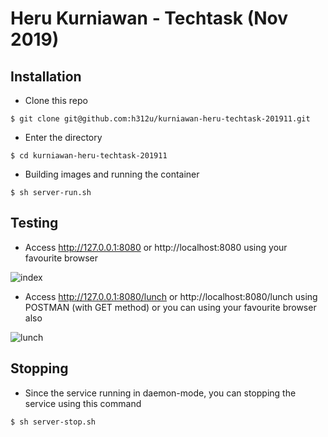 # Heru Kurniawan - Techtask (Nov 2019)

## Installation
  
- Clone this repo
```
$ git clone git@github.com:h312u/kurniawan-heru-techtask-201911.git
```
- Enter the directory
```
$ cd kurniawan-heru-techtask-201911
```
- Building images and running the container
```
$ sh server-run.sh
```

## Testing
- Access http://127.0.0.1:8080 or http://localhost:8080 using your favourite browser

![index](https://i.ibb.co/FH9pyR0/Screenshot-from-2019-11-22-01-38-20.png)

- Access http://127.0.0.1:8080/lunch or http://localhost:8080/lunch using POSTMAN (with GET method) or you can using your favourite browser also

![lunch](https://i.ibb.co/VQX3dqb/Screenshot-from-2019-11-22-01-41-56.png)


## Stopping
- Since the service running in daemon-mode, you can stopping the service using this command
```
$ sh server-stop.sh
```
